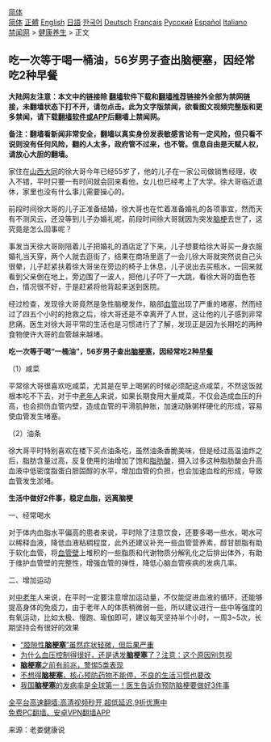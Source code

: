 <!-- 面包屑导航 --> <div class="breadcrumb"><!-- GTranslate: https://gtranslate.io/ -->  <div class="switcher notranslate">  <div class="selected">  <a href="#" onclick="return false;"> 简体</a>  </div>  <div class="option">  <a href="https://www.bannedbook.org" onclick="doGTranslate('zh-CN|zh-CN');jQuery('div.switcher div.selected a').html(jQuery(this).html());return false;" title="简体中文" class="nturl selected"> 简体</a>  <a href="https://www.bannedbook.org/zh-tw/" onclick="doGTranslate('zh-CN|zh-TW');jQuery('div.switcher div.selected a').html(jQuery(this).html());return false;" title="繁體中文" class="nturl"> 正體</a>  <a href="https://www.bannedbook.org/en/" onclick="doGTranslate('zh-CN|en');jQuery('div.switcher div.selected a').html(jQuery(this).html());return false;" title="English" class="nturl"> English</a>  <a href="https://www.bannedbook.org/ja/" onclick="doGTranslate('zh-CN|ja');jQuery('div.switcher div.selected a').html(jQuery(this).html());return false;" title="日本語" class="nturl"> 日語</a>  <a href="https://www.bannedbook.org/ko/" onclick="doGTranslate('zh-CN|ko');jQuery('div.switcher div.selected a').html(jQuery(this).html());return false;" title="한국어" class="nturl"> 한국어</a>  <a href="https://www.bannedbook.org/de/" onclick="doGTranslate('zh-CN|de');jQuery('div.switcher div.selected a').html(jQuery(this).html());return false;" title="Deutsch" class="nturl"> Deutsch</a>  <a href="https://www.bannedbook.org/fr/" onclick="doGTranslate('zh-CN|fr');jQuery('div.switcher div.selected a').html(jQuery(this).html());return false;" title="Français" class="nturl"> Français</a>  <a href="https://www.bannedbook.org/ru/" onclick="doGTranslate('zh-CN|ru');jQuery('div.switcher div.selected a').html(jQuery(this).html());return false;" title="Русский" class="nturl"> Русский</a>  <a href="https://www.bannedbook.org/es/" onclick="doGTranslate('zh-CN|es');jQuery('div.switcher div.selected a').html(jQuery(this).html());return false;" title="Español" class="nturl"> Español</a>  <a href="https://www.bannedbook.org/it/" onclick="doGTranslate('zh-CN|it');jQuery('div.switcher div.selected a').html(jQuery(this).html());return false;" title="Italiano" class="nturl"> Italiano</a>  </div>  </div>      <div class='breadcrumb-sub'><!-- Breadcrumb NavXT 6.3.0 --> <a href="https://www.bannedbook.org/" class="home">禁闻网</a> &gt; <a href="https://www.bannedbook.org/bnews/health/" class="category">健康养生</a> &gt; 正文</div></div><h2>吃一次等于喝一桶油，56岁男子查出脑梗塞，因经常吃2种早餐</h2> <p class="notice"><b>大陆网友注意：本文中的链接除 <a href="https://github.com/bannedbook/fanqiang" >翻墙</a>软件下载和<a href="https://github.com/killgcd/justmysocks/blob/master/README.md">翻墙推荐</a>链接外全部为禁网链接，未翻墙状态下打不开，请勿点击。此为文字版禁闻，欲看图文视频完整版和更多禁闻，请下载<a href="https://github.com/bannedbook/fanqiang">翻墙软件或APP</a>后翻墙上禁闻网。</p><p>备注：翻墙看新闻非常安全，翻墙以真实身份发表敏感言论有一定风险，但只看不说则没有任何风险，翻的人太多，政府管不过来，也不管。信息自由是天赋人权，请放心大胆的翻墙。</b></p>  <div class="entry"> <p>家住在<a href="https://www.bannedbook.org/bnews/tag/%e5%b1%b1%e8%a5%bf%e5%a4%a7%e5%90%8c/" class="st_tag internal_tag" rel="tag" title="标签 山西大同 下的日志">山西大同</a>的徐大哥今年已经55岁了，他的儿子在一家公司做销售经理，收入不错，平时只要一有时间就会回来看他，女儿也已经考上了大学。徐大哥临近退休，家里也没有什么事儿需要操心的。</p> <p>前段时间徐大哥的儿子正准备结婚，徐大哥也在忙着准备婚礼的各项事宜，然而天有不测风云，还没等到儿子办婚礼呢，前段时间徐大哥就因为突发<a href="https://www.bannedbook.org/bnews/tag/%e8%84%91%e6%a2%97/" class="st_tag internal_tag" rel="tag" title="标签 脑梗 下的日志">脑梗</a>去世了，这究竟是怎么回事呢？</p> <p>事发当天徐大哥刚陪着儿子把婚礼的酒店定了下来，儿子想要给徐大哥买一身衣服婚礼当天穿，两个人就去逛街了，结果在商场里逛了一会儿徐大哥就突然说自己头很晕，儿子赶紧扶着徐大哥坐在旁边的椅子上休息，儿子说出去买瓶水，一回来就看到父亲倒在地上，旁边围了一波人，把他儿子吓了一大跳，看徐大哥的面色苍白，情况很不好，于是赶紧将他背起来送到医院。</p> <p>经过检查，发现徐大哥竟然是急性脑梗发作，脑部<a href="https://www.bannedbook.org/bnews/tag/%E8%A1%80%E7%AE%A1/" class="st_tag internal_tag" rel="tag" title="标签 血管 下的日志">血管</a>出现了严重的堵塞，然而经过了四五个小时的抢救之后，徐大哥还是不幸离开了人世，这让他的儿子感到非常悲痛。医生对徐大哥平常的生活也是习惯进行了了解，发现正是因为长期吃的两种食物使许大哥的血管越来越堵。</p>  <p><strong>吃一次等于喝“一桶油”，56岁男子查出<a href="https://www.bannedbook.org/bnews/tag/%e8%84%91%e6%a2%97%e5%a1%9e/" class="st_tag internal_tag" rel="tag" title="标签 脑梗塞 下的日志">脑梗塞</a>，因经常吃2种<a href="https://www.bannedbook.org/bnews/tag/%E6%97%A9%E9%A4%90/" class="st_tag internal_tag" rel="tag" title="标签 早餐 下的日志">早餐</a></strong></p> <p>（1）咸菜</p> <p>平常徐大哥很喜欢吃咸菜，尤其是在早上喝粥的时候必须配这点咸菜，不然这饭就根本吃不下去，对于中<a href="https://www.bannedbook.org/bnews/tag/%E8%80%81%E5%B9%B4%E4%BA%BA/" class="st_tag internal_tag" rel="tag" title="标签 老年人 下的日志">老年人</a>来说，如果长期食用大量咸菜，不仅会造成血压的升高，也会损伤血管内壁，造成血管的平滑肌肿胀，加速动脉粥样硬化的形成，容易使血管发生堵塞。</p> <p>（2）油条</p>  <p>徐大哥平时特别喜欢在楼下买点油条吃，虽然油条香脆美味，但是经过高温油炸之后，脂肪含量过高，反复使用的油增加了饱和<a href="https://www.bannedbook.org/bnews/tag/%E8%84%82%E8%82%AA%E9%85%B8/" class="st_tag internal_tag" rel="tag" title="标签 脂肪酸 下的日志">脂肪酸</a>，摄入过多这种脂肪酸会升高血液中低密度脂蛋白胆固醇的水平，增加血管的负担，也会加速血栓的形成，导致血管发生淤堵。</p> <p><strong>生活中做好2件事，稳定血脂，远离脑梗</strong></p> <p>一、经常喝水</p> <p>对于体内血脂水平偏高的患者来说，平时除了注意饮食，还要多喝一些水，喝水可以稀释血液，降低血液粘稠程度，此外还建议补充一些血管营养素，醇甘胆脂有助于软化血管，将<a href="https://www.bannedbook.org/bnews/tag/%E8%A1%80%E7%AE%A1%E5%A3%81/" class="st_tag internal_tag" rel="tag" title="标签 血管壁 下的日志">血管壁</a>上堆积的一些脂质和代谢物质分解乳化之后排出体外，有助于维护血管壁的完整性，增强血管的弹性，降低心脑血管疾病的发病几率。</p>  <p>二、增加运动</p> <p>对<a href="https://www.bannedbook.org/bnews/tag/%E4%B8%AD%E8%80%81%E5%B9%B4/" class="st_tag internal_tag" rel="tag" title="标签 中老年 下的日志">中老年</a>人来说，在平时一定要注意增加运动量，不仅能促进血液的循环，还能够提高身体的免疫力，由于老年人的体质稍微弱一些，所以建议进行一些中等强度的有氧运动，比如太极、慢跑、瑜伽即可，建议每天坚持半个小时，一周3~5次，长期坚持会有很好的效果</p> <ul class='op-related-articles' title='相关阅读'> <li><a href='https://www.bannedbook.org/bnews/comments/20210803/1599423.html' target='_blank'>“腔隙性<b>脑梗塞</b>”虽然症状轻微，但后果严重</a></li> <li><a href='https://www.bannedbook.org/bnews/health/20210501/1537377.html' target='_blank'>为什么血压控制得很好，还是诱发<b>脑梗塞</b>了？注意：这个原因别忽视</a></li> <li><a href='https://www.bannedbook.org/bnews/comments/20210430/1536806.html' target='_blank'><b>脑梗塞</b>之前有前兆，警惕5类表现</a></li> <li><a href='https://www.bannedbook.org/bnews/health/20210424/1532705.html' target='_blank'>不想得<b>脑梗塞</b>，核心预防药物不能停，不良的生活习惯也要改</a></li> <li><a href='https://www.bannedbook.org/bnews/health/20210323/1510784.html' target='_blank'>我国<b>脑梗塞</b>的发病率是全球第一！医生告诉你预防脑梗要做好3件事</a></li> </ul> <p class="texttj"> <a href="https://github.com/bannedbook/fanqiang/wiki/V2ray%E6%9C%BA%E5%9C%BA" target="_blank">全平台高速翻墙:高清视频秒开,超低延迟,9折优惠中</a><br/> <a href="https://github.com/bannedbook/fanqiang/wiki/%E7%A6%81%E9%97%BB%E7%BD%91%E5%AE%89%E5%8D%93%E7%BF%BB%E5%A2%99%E6%96%B0%E9%97%BBAPP" target="_blank">免费PC翻墙、安卓VPN翻墙APP</a></p><p> 来源：老娄健康说 </p> <a name='sharetosocial'></a>  <div style="margin-bottom:5px;padding-bottom:5px;clear:both"> <div id="archive-pix-1" class="banner-ads"> <!-- AuctionX Display platform tag START --> <div id="26318x728x90x621x_ADSLOT2" clicktrack="%%CLICK_URL_ESC%%"></div> <!-- AuctionX Display platform tag END --> </div> <div id="archive-pix-2" class="banner-ads"> <!-- AuctionX Display platform tag START --> <div id="26315x300x250x621x_ADSLOT2" clicktrack="%%CLICK_URL_ESC%%"></div> <!-- AuctionX Display platform tag END --> </div> </div>  <div id="archive-pix-1" class="banner-ads"> <!-- AuctionX Display platform tag START --> <div id="26318x728x90x621x_ADSLOT3" clicktrack="%%CLICK_URL_ESC%%"></div> <!-- AuctionX Display platform tag END --> </div> </div><!--END ENTRY--> 